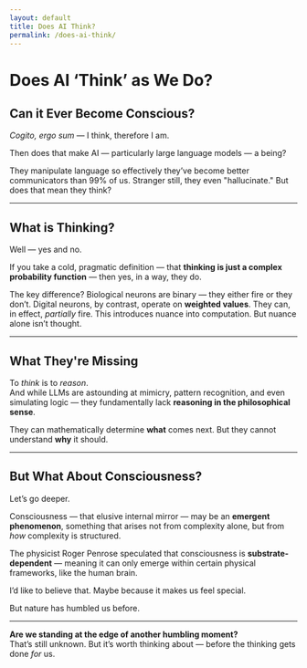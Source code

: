 ```yaml
---
layout: default
title: Does AI Think?
permalink: /does-ai-think/
---
```


# Does AI ‘Think’ as We Do?  
## Can it Ever Become Conscious?

*Cogito, ergo sum* — I think, therefore I am.

Then does that make AI — particularly large language models — a being?

They manipulate language so effectively they’ve become better communicators than 99% of us. Stranger still, they even "hallucinate." But does that mean they think?

---

## What is Thinking?

Well — yes and no.

If you take a cold, pragmatic definition — that **thinking is just a complex probability function** — then yes, in a way, they do.

The key difference? Biological neurons are binary — they either fire or they don’t. Digital neurons, by contrast, operate on **weighted values**. They can, in effect, *partially* fire. This introduces nuance into computation. But nuance alone isn’t thought.

---

## What They're Missing

To *think* is to *reason*.  
And while LLMs are astounding at mimicry, pattern recognition, and even simulating logic — they fundamentally lack **reasoning in the philosophical sense**.

They can mathematically determine **what** comes next. But they cannot understand **why** it should.

---

## But What About Consciousness?

Let’s go deeper.

Consciousness — that elusive internal mirror — may be an **emergent phenomenon**, something that arises not from complexity alone, but from *how* complexity is structured.

The physicist Roger Penrose speculated that consciousness is **substrate-dependent** — meaning it can only emerge within certain physical frameworks, like the human brain.

I’d like to believe that. Maybe because it makes us feel special.

But nature has humbled us before.

---

**Are we standing at the edge of another humbling moment?**  
That’s still unknown. But it’s worth thinking about — before the thinking gets done *for* us.
